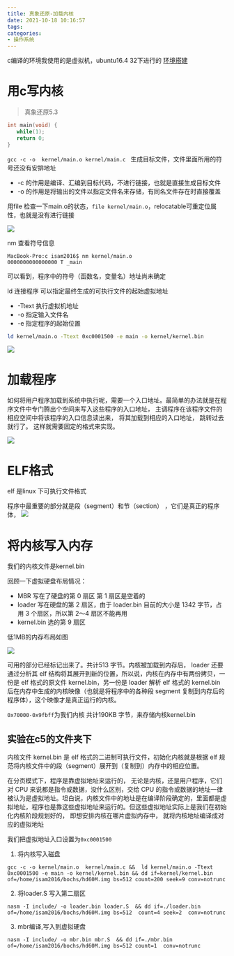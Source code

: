 ```yaml
---
title: 真象还原-加载内核
date: 2021-10-18 10:16:57
tags:
categories:
- 操作系统
---
```


c编译的环境我使用的是虚拟机，ubuntu16.4 32下进行的
[环境搭建](https://isam2016.cn/2021/10/11/x86/%E5%AE%9E%E9%AA%8C%E7%8E%AF%E5%A2%83%E6%90%AD%E5%BB%BA/)

# 用c写内核
> 真象还原5.3
```c
int main(void) {
   while(1);
   return 0;
}
```
`gcc -c -o  kernel/main.o kernel/main.c `  生成目标文件，文件里面所用的符号还没有安排地址

* -c 的作用是编译、汇编到目标代码，不进行链接，也就是直接生成目标文件
* -o 的作用是将输出的文件以指定文件名来存储，有同名文件存在时直接覆盖

用file 检查一下main.o的状态，`file kernel/main.o`，relocatable可重定位属性，也就是没有进行链接

![](https://isam2016hexo.oss-cn-hangzhou.aliyuncs.com/img/20211018141238.jpg)

nm 查看符号信息

```shell
MacBook-Pro:c isam2016$ nm kernel/main.o 
0000000000000000 T _main
```
可以看到，程序中的符号（函数名，变量名）地址尚未确定

ld 连接程序 可以指定最终生成的可执行文件的起始虚拟地址
  * -Ttext 执行虚拟机地址
  * -o 指定输入文件名
  * -e 指定程序的起始位置

```sh
ld kernel/main.o -Ttext 0xc0001500 -e main -o kernel/kernel.bin
```
![](https://isam2016hexo.oss-cn-hangzhou.aliyuncs.com/img/20211018144935.jpg)

# 加载程序
如何将用户程序加载到系统中执行呢，需要一个入口地址。最简单的办法就是在程序文件中专门腾出个空间来写入这些程序的入口地址， 主调程序在该程序文件的相应空间中将该程序的入口信息读出来， 将其加载到相应的入口地址， 跳转过去就行了。 这样就需要固定的格式来实现。

![](https://isam2016hexo.oss-cn-hangzhou.aliyuncs.com/img/20211022103916.jpg)


# ELF格式

elf 是linux 下可执行文件格式

程序中最重要的部分就是段（segment）和节（section） ，它们是真正的程序体，
![](https://isam2016hexo.oss-cn-hangzhou.aliyuncs.com/img/20211022110258.jpg)

# 将内核写入内存

我们的内核文件是kernel.bin

回顾一下虚拟硬盘布局情况：

* MBR 写在了硬盘的第 0 扇区 第 1 扇区是空着的
* loader 写在硬盘的第 2 扇区，由于 loader.bin 目前的大小是 1342 字节，占用 3 个扇区，所以第 2～4 扇区不能再用
* kernel.bin 选的第 9 扇区

低1MB的内存布局如图

![](https://isam2016hexo.oss-cn-hangzhou.aliyuncs.com/img/20211018160312.jpg)

可用的部分已经标记出来了。共计513 字节。内核被加载到内存后， loader 还要通过分析其 elf 结构将其展开到新的位置，所以说，内核在内存中有两份拷贝，一份是 elf 格式的原文件 kernel.bin，另一份是 loader 解析 elf 格式的 kernel.bin 后在内存中生成的内核映像（也就是将程序中的各种段 segment 复制到内存后的程序体），这个映像才是真正运行的内核。

`0x70000-0x9fbff`为我们内核 共计190KB 字节，来存储内核kernel.bin

## 实验在c5的文件夹下

内核文件 kernel.bin 是 elf 格式的二进制可执行文件，初始化内核就是根据 elf 规范将内核文件中的段（segment）展开到（复制到）内存中的相应位置。

在分页模式下，程序是靠虚拟地址来运行的， 无论是内核，还是用户程序，它们对 CPU 来说都是指令或数据，没什么区别，交给 CPU 的指令或数据的地址一律被认为是虚拟地址。坦白说，内核文件中的地址是在编译阶段确定的，里面都是虚拟地址，程序也是靠这些虚拟地址来运行的。但这些虚拟地址实际上是我们在初始化内核阶段规划好的， 即想安排内核在哪片虚拟内存中， 就将内核地址编译成对应的虚拟地址

我们把虚拟地址入口设置为`0xc0001500`

1. 将内核写入磁盘 

```
gcc -c -o kernel/main.o  kernel/main.c &&  ld kernel/main.o -Ttext 0xc0001500 -e main -o kernel/kernel.bin && dd if=kernel/kernel.bin of=/home/isam2016/bochs/hd60M.img bs=512 count=200 seek=9 conv=notrunc 
```
2. 将loader.S 写入第二扇区
```
nasm -I include/ -o loader.bin loader.S  && dd if=./loader.bin of=/home/isam2016/bochs/hd60M.img bs=512  count=4 seek=2  conv=notrunc
```

3. mbr编译,写入到虚拟硬盘
```
nasm -I include/ -o mbr.bin mbr.S  && dd if=./mbr.bin of=/home/isam2016/bochs/hd60M.img bs=512 count=1  conv=notrunc
```

<!-- TODO: 缺少验证-->